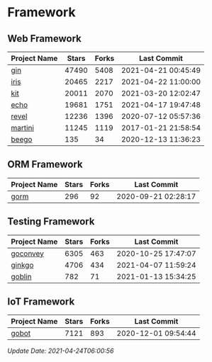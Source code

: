 # Framework

## Web Framework
| Project Name | Stars | Forks | Last Commit |
| ------------ | ----- | ----- | ----------- |
| [gin](https://github.com/gin-gonic/gin) | 47490 | 5408 | 2021-04-21 00:45:49 |
| [iris](https://github.com/kataras/iris) | 20465 | 2217 | 2021-04-22 11:00:00 |
| [kit](https://github.com/go-kit/kit) | 20011 | 2070 | 2021-03-20 12:02:47 |
| [echo](https://github.com/labstack/echo) | 19681 | 1751 | 2021-04-17 19:47:48 |
| [revel](https://github.com/revel/revel) | 12236 | 1396 | 2020-07-12 05:57:36 |
| [martini](https://github.com/go-martini/martini) | 11245 | 1119 | 2017-01-21 21:58:54 |
| [beego](https://github.com/astaxie/beego) | 135 | 34 | 2020-12-13 11:36:23 |

## ORM Framework
| Project Name | Stars | Forks | Last Commit |
| ------------ | ----- | ----- | ----------- |
| [gorm](https://github.com/jinzhu/gorm) | 296 | 92 | 2020-09-21 02:28:17 |

## Testing Framework
| Project Name | Stars | Forks | Last Commit |
| ------------ | ----- | ----- | ----------- |
| [goconvey](https://github.com/smartystreets/goconvey) | 6305 | 463 | 2020-10-25 17:47:07 |
| [ginkgo](https://github.com/onsi/ginkgo) | 4706 | 434 | 2021-04-07 11:59:24 |
| [goblin](https://github.com/franela/goblin) | 782 | 71 | 2021-01-13 15:34:25 |

## IoT Framework
| Project Name | Stars | Forks | Last Commit |
| ------------ | ----- | ----- | ----------- |
| [gobot](https://github.com/hybridgroup/gobot) | 7121 | 893 | 2020-12-01 09:54:44 |

*Update Date: 2021-04-24T06:00:56*